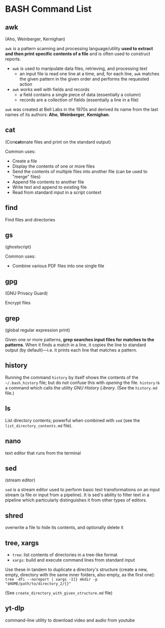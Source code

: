 # BASH Command List

## awk

(Aho, Weinberger, Kernighan)

`awk` is a pattern scanning and processing language/utility **used to extract and then print
specific contents of a file** and is often used to construct reports.

* `awk` is used to manipulate data files, retrieving, and processing text
  - an input file is read one line at a time, and, for each line, `awk` matches the given pattern in
    the given order and performs the requested action
* `awk` works well with fields and records
  - a field contains a single piece of data (essentially a column)
  - records are a collection of fields (essentially a line in a file)
  
`awk` was created at Bell Labs in the 1970s and derived its name from the last names of its
authors: **Aho**, **Weinberger**, **Kernighan**.


<!-- ≈≈≈≈≈≈≈≈≈≈≈≈≈≈≈≈≈≈≈≈≈≈≈≈≈≈≈≈≈≈≈≈≈≈≈≈≈≈≈≈≈≈≈***≈≈≈≈≈≈≈≈≈≈≈≈≈≈≈≈≈≈≈≈≈≈≈≈≈≈≈≈≈≈≈≈≈≈≈≈≈≈≈≈≈≈≈≈≈ -->
## cat

(Con**cat**enate files and print on the standard output)

Common uses: 

* Create a file
* Display the contents of one or more files
* Send the contents of multiple files into another file (can be used to "merge" files)
* Append file contents to another file
* Write text and append to existing file
* Read from standard input in a script context


<!-- ≈≈≈≈≈≈≈≈≈≈≈≈≈≈≈≈≈≈≈≈≈≈≈≈≈≈≈≈≈≈≈≈≈≈≈≈≈≈≈≈≈≈≈***≈≈≈≈≈≈≈≈≈≈≈≈≈≈≈≈≈≈≈≈≈≈≈≈≈≈≈≈≈≈≈≈≈≈≈≈≈≈≈≈≈≈≈≈≈ -->
## find

Find files and directories

## gs

(ghostscript)

Common uses:

* Combine various PDF files into one single file

## gpg 

(GNU Privacy Guard)

Encrypt files

## grep

(global regular expression print)

Given one or more patterns, **grep searches input files for matches to the patterns**. When it finds
a match in a line, it copies the line to standard output (by default)—i.e. it prints each line that
matches a pattern. 

## history

Running the command `history` by itself shows the contents of the `~/.bash_history` file; but do not
confuse this with *opening* the file. `history` is a command which calls the utility *GNU History
Library*. (See the `history.md` file.)

## ls

List directory contents; powerful when combined with `sed` (see the `list_directory_contents.md`
file).

## nano

text editor that runs from the terminal

## sed

(stream editor)

`sed` is a stream editor used to perform basic text transformations on an input stream (a file or
input from a pipeline). It is sed's ability to filter text in a pipeline which particularly
distinguishes it from other types of editors.

## shred

overwrite a file to hide its contents, and optionally delete it

## tree, xargs

* `tree`: list contents of directories in a tree-like format
* `xargs`:  build and execute command lines from standard input

Use these in tandem to duplicate a directory's structure (create a new, empty, directory with the 
same inner folders, also empty, as the first one): 
`tree -dfi --noreport | xargs -I{} mkdir -p "$HOME/path/to/directory_2/{}"`

(See `create_directory_with_given_structure.md` file)

## yt-dlp

command-line utility to download video and audio from youtube

<!-- ≈≈≈≈≈≈≈≈≈≈≈≈≈≈≈≈≈≈≈≈≈≈≈≈≈≈≈≈≈≈≈≈≈≈≈≈≈≈≈≈≈≈≈***≈≈≈≈≈≈≈≈≈≈≈≈≈≈≈≈≈≈≈≈≈≈≈≈≈≈≈≈≈≈≈≈≈≈≈≈≈≈≈≈≈≈≈≈≈ -->

